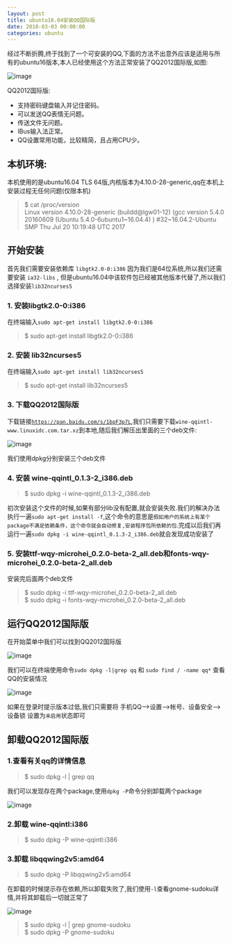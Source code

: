 ```yaml
---
layout: post
title: ubuntu16.04安装QQ国际版
date: 2018-03-03 00:00:00
categories: ubuntu
---
```


经过不断折腾,终于找到了一个可安装的QQ,下面的方法不出意外应该是适用与所有的ubuntu16版本,本人已经使用这个方法正常安装了QQ2012国际版,如图:

![image](http://ww1.sinaimg.cn/large/0066vfZIgy1fozs6ft0q2j30ue0k7wh5.jpg)

QQ2012国际版:

* 支持密码键盘输入并记住密码。
* 可以发送QQ表情无问题。
* 传送文件无问题。
* IBus输入法正常。
* QQ设置常用功能，比较精简，且占用CPU少。

## 本机环境:

本机使用的是ubuntu16.04 TLS 64版,内核版本为4.10.0-28-generic,qq在本机上安装过程无任何问题(仅限本机)

> $ cat /proc/version  
> Linux version 4.10.0-28-generic (buildd@lgw01-12) (gcc version 5.4.0 20160609 (Ubuntu 5.4.0-6ubuntu1~16.04.4) ) #32~16.04.2-Ubuntu SMP Thu Jul 20 10:19:48 UTC 2017

## 开始安装

首先我们需要安装依赖库 `libgtk2.0-0:i386` 因为我们是64位系统,所以我们还需要安装 `ia32-libs` , 但是ubuntu16.04中该软件包已经被其他版本代替了,所以我们选择安装`lib32ncurses5`

### 1. 安装libgtk2.0-0:i386

在终端输入`sudo apt-get install libgtk2.0-0:i386`

> $ sudo apt-get install libgtk2.0-0:i386

### 2. 安装 lib32ncurses5

在终端输入`sudo apt-get install lib32ncurses5`

> $ sudo apt-get install lib32ncurses5

### 3. 下载QQ2012国际版

下载链接[`https://pan.baidu.com/s/1bpF3p7L`](https://pan.baidu.com/s/1bpF3p7L),我们只需要下载`wine-qqintl-www.linuxidc.com.tar.xz`到本地,随后我们解压出里面的三个deb文件:

![image](http://ww1.sinaimg.cn/large/0066vfZIgy1foztpxcpjej30kw0armzb.jpg)

我们使用dpkg分别安装三个deb文件

### 4. 安装 wine-qqintl_0.1.3-2_i386.deb

> $ sudo dpkg -i wine-qqintl_0.1.3-2_i386.deb

初次安装这个文件的时候,如果有部分lib没有配置,就会安装失败.我们的解决办法 执行一遍`sudo apt-get install -f`,这个命令的意思是`假如用户的系统上有某个package不满足依赖条件，这个命令就会自动修复,安装程序包所依赖的包`.完成以后我们再运行一遍`sudo dpkg -i wine-qqintl_0.1.3-2_i386.deb`就会发现成功安装了

### 5. 安装ttf-wqy-microhei_0.2.0-beta-2_all.deb和fonts-wqy-microhei_0.2.0-beta-2_all.deb

安装完后面两个deb文件

> $ sudo dpkg -i ttf-wqy-microhei_0.2.0-beta-2_all.deb  
> $ sudo dpkg -i fonts-wqy-microhei_0.2.0-beta-2_all.deb

## 运行QQ2012国际版

在开始菜单中我们可以找到QQ2012国际版

![image](http://ww1.sinaimg.cn/large/0066vfZIgy1fozty0w145j30x20n1dpc.jpg)

我们可以在终端使用命令`sudo dpkg -l|grep qq` 和 `sudo find / -name qq*` 查看QQ的安装情况

![image](http://ww1.sinaimg.cn/large/0066vfZIgy1fozu2b7ed6j30ku065t9p.jpg)

如果在登录时提示版本过低,我们只需要将 手机QQ-->设置-->帐号、设备安全-->设备锁 设置为`未启用`状态即可

## 卸载QQ2012国际版

### 1.查看有关qq的详情信息 

> $ sudo dpkg -l | grep qq

我们可以发现存在两个package,使用`dpkg -P`命令分别卸载两个package

![image](http://ww1.sinaimg.cn/large/0066vfZIgy1fpbgro2a88j30jj0argns.jpg)

### 2.卸载 wine-qqintl:i386

> $ sudo dpkg -P wine-qqintl:i386

### 3.卸载 libqqwing2v5:amd64

> $ sudo dpkg -P libqqwing2v5:amd64

在卸载的时候提示存在依赖,所以卸载失败了,我们使用`-l`查看gnome-sudoku详情,并将其卸载后一切就正常了

![image](http://ww1.sinaimg.cn/large/0066vfZIgy1fpbguk17nuj30ji0aq0v1.jpg)

> $ sudo dpkg -l | grep gnome-sudoku  
> $ sudo dpkg -P gnome-sudoku